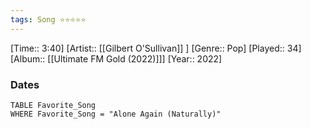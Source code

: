 ```yaml
---
tags: Song ⭐⭐⭐⭐⭐ 
---
```

[Time:: 3:40]
[Artist:: [[Gilbert O'Sullivan]] ]
[Genre:: Pop]
[Played:: 34]
[Album:: [[Ultimate FM Gold (2022)]]]
[Year:: 2022]
### Dates
````dataview
TABLE Favorite_Song
WHERE Favorite_Song = "Alone Again (Naturally)"
````